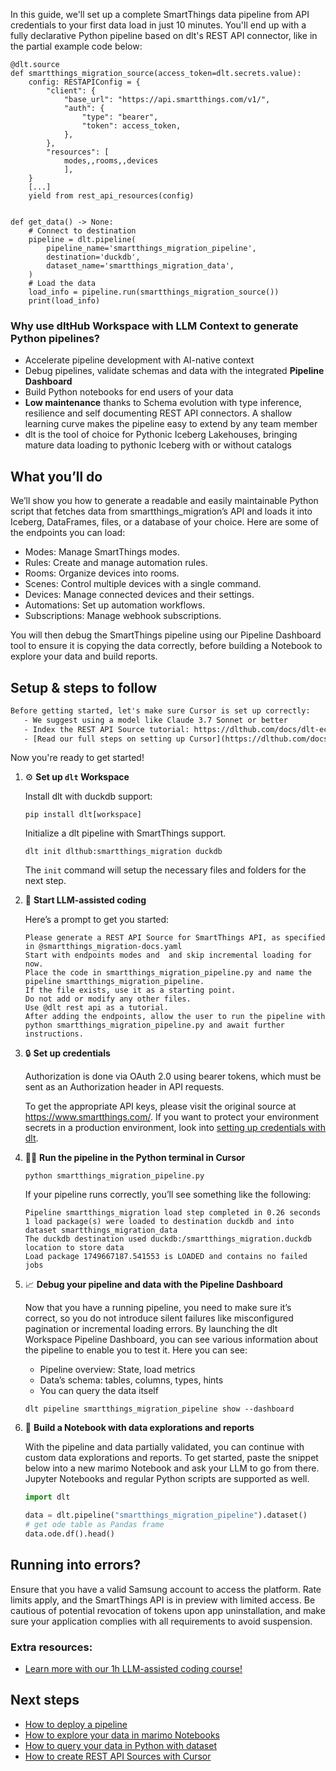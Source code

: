 In this guide, we'll set up a complete SmartThings data pipeline from API credentials to your first data load in just 10 minutes. You'll end up with a fully declarative Python pipeline based on dlt's REST API connector, like in the partial example code below:

```python-outcome
@dlt.source
def smartthings_migration_source(access_token=dlt.secrets.value):
    config: RESTAPIConfig = {
        "client": {
            "base_url": "https://api.smartthings.com/v1/",
            "auth": {
                "type": "bearer",
                "token": access_token,
            },
        },
        "resources": [
            modes,,rooms,,devices
            ],
    }
    [...]
    yield from rest_api_resources(config)


def get_data() -> None:
    # Connect to destination
    pipeline = dlt.pipeline(
        pipeline_name='smartthings_migration_pipeline',
        destination='duckdb',
        dataset_name='smartthings_migration_data', 
    )
    # Load the data
    load_info = pipeline.run(smartthings_migration_source())
    print(load_info) 
```

### Why use dltHub Workspace with LLM Context to generate Python pipelines?

- Accelerate pipeline development with AI-native context
- Debug pipelines, validate schemas and data with the integrated **Pipeline Dashboard**
- Build Python notebooks for end users of your data
- **Low maintenance** thanks to Schema evolution with type inference, resilience and self documenting REST API connectors. A shallow learning curve makes the pipeline easy to extend by any team member
- dlt is the tool of choice for Pythonic Iceberg Lakehouses, bringing mature data loading to pythonic Iceberg with or without catalogs

## What you’ll do

We’ll show you how to generate a readable and easily maintainable Python script that fetches data from smartthings_migration’s API and loads it into Iceberg, DataFrames, files, or a database of your choice. Here are some of the endpoints you can load:

- Modes: Manage SmartThings modes.
- Rules: Create and manage automation rules.
- Rooms: Organize devices into rooms.
- Scenes: Control multiple devices with a single command.
- Devices: Manage connected devices and their settings.
- Automations: Set up automation workflows.
- Subscriptions: Manage webhook subscriptions.

You will then debug the SmartThings pipeline using our Pipeline Dashboard tool to ensure it is copying the data correctly, before building a Notebook to explore your data and build reports.

## Setup & steps to follow

```default
Before getting started, let's make sure Cursor is set up correctly:
   - We suggest using a model like Claude 3.7 Sonnet or better
   - Index the REST API Source tutorial: https://dlthub.com/docs/dlt-ecosystem/verified-sources/rest_api/ and add it to context as **@dlt rest api**
   - [Read our full steps on setting up Cursor](https://dlthub.com/docs/dlt-ecosystem/llm-tooling/cursor-restapi#23-configuring-cursor-with-documentation)
```

Now you're ready to get started!

1. ⚙️ **Set up `dlt` Workspace**
    
    Install dlt with duckdb support:
    ```shell
    pip install dlt[workspace]
    ```

    Initialize a dlt pipeline with SmartThings support.
    ```shell
    dlt init dlthub:smartthings_migration duckdb
    ```

    The `init` command will setup the necessary files and folders for the next step.
    
2. 🤠 **Start LLM-assisted coding**
    
    Here’s a prompt to get you started:
    
    ```prompt
    Please generate a REST API Source for SmartThings API, as specified in @smartthings_migration-docs.yaml 
    Start with endpoints modes and  and skip incremental loading for now. 
    Place the code in smartthings_migration_pipeline.py and name the pipeline smartthings_migration_pipeline. 
    If the file exists, use it as a starting point. 
    Do not add or modify any other files. 
    Use @dlt rest api as a tutorial. 
    After adding the endpoints, allow the user to run the pipeline with python smartthings_migration_pipeline.py and await further instructions.
    ```

    
3. 🔒 **Set up credentials** 
    
    Authorization is done via OAuth 2.0 using bearer tokens, which must be sent as an Authorization header in API requests.
    
    To get the appropriate API keys, please visit the original source at https://www.smartthings.com/.
    If you want to protect your environment secrets in a production environment, look into [setting up credentials with dlt](https://dlthub.com/docs/walkthroughs/add_credentials).
    
4. 🏃‍♀️ **Run the pipeline in the Python terminal in Cursor**
    
    ```shell
    python smartthings_migration_pipeline.py
    ```
    
    If your pipeline runs correctly, you’ll see something like the following:
    
    ```shell
    Pipeline smartthings_migration load step completed in 0.26 seconds
    1 load package(s) were loaded to destination duckdb and into dataset smartthings_migration_data
    The duckdb destination used duckdb:/smartthings_migration.duckdb location to store data
    Load package 1749667187.541553 is LOADED and contains no failed jobs
    ```
    
5. 📈 **Debug your pipeline and data with the Pipeline Dashboard**

    Now that you have a running pipeline, you need to make sure it’s correct, so you do not introduce silent failures like misconfigured pagination or incremental loading errors. By launching the dlt Workspace Pipeline Dashboard, you can see various information about the pipeline to enable you to test it. Here you can see:
    - Pipeline overview: State, load metrics
    - Data’s schema: tables, columns, types, hints
    - You can query the data itself
    
    ```shell
    dlt pipeline smartthings_migration_pipeline show --dashboard
    ```
    
6. 🐍 **Build a Notebook with data explorations and reports**

    With the pipeline and data partially validated, you can continue with custom data explorations and reports. To get started, paste the snippet below into a new marimo Notebook and ask your LLM to go from there. Jupyter Notebooks and regular Python scripts are supported as well.

    
    ```python
    import dlt

   data = dlt.pipeline("smartthings_migration_pipeline").dataset()
   # get ode table as Pandas frame
   data.ode.df().head()
    ```

## Running into errors?

Ensure that you have a valid Samsung account to access the platform. Rate limits apply, and the SmartThings API is in preview with limited access. Be cautious of potential revocation of tokens upon app uninstallation, and make sure your application complies with all requirements to avoid suspension.

### Extra resources:

- [Learn more with our 1h LLM-assisted coding course!](https://www.youtube.com/watch?v=GGid70rnJuM)

## Next steps

- [How to deploy a pipeline](https://dlthub.com/docs/walkthroughs/deploy-a-pipeline)
- [How to explore your data in marimo Notebooks](https://dlthub.com/docs/general-usage/dataset-access/marimo)
- [How to query your data in Python with dataset](https://dlthub.com/docs/general-usage/dataset-access/dataset)
- [How to create REST API Sources with Cursor](https://dlthub.com/docs/dlt-ecosystem/llm-tooling/cursor-restapi)